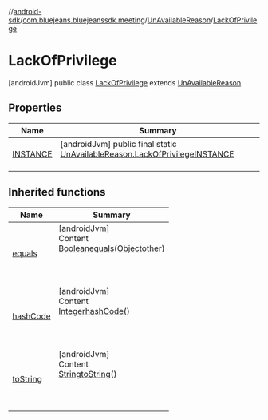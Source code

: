 //[android-sdk](../../../../index.md)/[com.bluejeans.bluejeanssdk.meeting](../../index.md)/[UnAvailableReason](../index.md)/[LackOfPrivilege](index.md)



# LackOfPrivilege  
 [androidJvm] public class [LackOfPrivilege](index.md) extends [UnAvailableReason](../index.md)   


## Properties  
  
|  Name |  Summary | 
|---|---|
| <a name="com.bluejeans.bluejeanssdk.meeting/UnAvailableReason.LackOfPrivilege/INSTANCE/#/PointingToDeclaration/"></a>[INSTANCE](index.md#125051821%2FProperties%2F-435046686)| <a name="com.bluejeans.bluejeanssdk.meeting/UnAvailableReason.LackOfPrivilege/INSTANCE/#/PointingToDeclaration/"></a> [androidJvm] public final static [UnAvailableReason.LackOfPrivilege](index.md)[INSTANCE](index.md#125051821%2FProperties%2F-435046686)  <br>   <br>|


## Inherited functions  
  
|  Name |  Summary | 
|---|---|
| <a name="kotlin/UnAvailableReason.LackOfPrivilege/equals/#kotlin.Any?/PointingToDeclaration/"></a>[equals](index.md#1671663134%2FFunctions%2F-435046686)| <a name="kotlin/UnAvailableReason.LackOfPrivilege/equals/#kotlin.Any?/PointingToDeclaration/"></a>[androidJvm]  <br>Content  <br>[Boolean](https://developer.android.com/reference/kotlin/java/lang/Boolean.html)[equals](index.md#1671663134%2FFunctions%2F-435046686)([Object](https://developer.android.com/reference/kotlin/java/lang/Object.html)other)  <br>  <br><br><br>|
| <a name="kotlin/UnAvailableReason.LackOfPrivilege/hashCode/#/PointingToDeclaration/"></a>[hashCode](index.md#1845010696%2FFunctions%2F-435046686)| <a name="kotlin/UnAvailableReason.LackOfPrivilege/hashCode/#/PointingToDeclaration/"></a>[androidJvm]  <br>Content  <br>[Integer](https://developer.android.com/reference/kotlin/java/lang/Integer.html)[hashCode](index.md#1845010696%2FFunctions%2F-435046686)()  <br>  <br><br><br>|
| <a name="kotlin/UnAvailableReason.LackOfPrivilege/toString/#/PointingToDeclaration/"></a>[toString](index.md#1666844631%2FFunctions%2F-435046686)| <a name="kotlin/UnAvailableReason.LackOfPrivilege/toString/#/PointingToDeclaration/"></a>[androidJvm]  <br>Content  <br>[String](https://developer.android.com/reference/kotlin/java/lang/String.html)[toString](index.md#1666844631%2FFunctions%2F-435046686)()  <br>  <br><br><br>|


